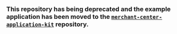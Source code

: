 ### This repository has being deprecated and the example application has been moved to the [`merchant-center-application-kit`](https://github.com/commercetools/merchant-center-application-kit/tree/master/playground) repository.

